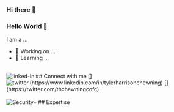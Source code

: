 ### Hi there 👋

<!--
**thchewningcofc/thchewningcofc** is a ✨ _special_ ✨ repository because its `README.md` (this file) appears on your GitHub profile.

Here are some ideas to get you started:

- 🔭 I’m currently working on ...
- 🌱 I’m currently learning ...
- 👯 I’m looking to collaborate on ...
- 🤔 I’m looking for help with ...
- 💬 Ask me about ...
- 📫 How to reach me: ...
- 😄 Pronouns: ...
- ⚡ Fun fact: ...
-->
### Hello World 👋
I am a ...
- 🔭 Working on ...
- 🌱 Learning ...
<br>
## Connect with me
[<img align="left" alt="linked-in" src="https://img.shields.io/badge/linkedin-%230077B5.svg?&style=for-the-badge&logo=linkedin&logoColor=white" />](https://www.linkedin.com/in/tylerharrisonchewning)
[<img align="left" alt="twitter" src="https://img.shields.io/badge/twitter-%231DA1F2.svg?&style=for-the-badge&logo=twitter&logoColor=white" />](https://twitter.com/thchewningcofc)
<br>
<br>
## Expertise
<img align="left" alt="Security+" src="https://www.credly.com/badges/4be8896b-4f80-4862-b5b7-677bff623fbf/public_url" />
<br>
<br>
